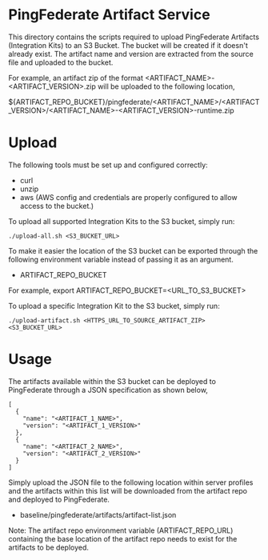 # PingFederate Artifact Service

This directory contains the scripts required to upload PingFederate Artifacts 
(Integration Kits) to an S3 Bucket. The bucket will be created if it doesn't already
exist. The artifact name and version are extracted from the source file and uploaded 
to the bucket. 

For example, an artifact zip of the format <ARTIFACT_NAME>-<ARTIFACT_VERSION>.zip will 
be uploaded to the following location,

${ARTIFACT_REPO_BUCKET}/pingfederate/<ARTIFACT_NAME>/<ARTIFACT_VERSION>/<ARTIFACT_NAME>-<ARTIFACT_VERSION>-runtime.zip

# Upload

The following tools must be set up and configured correctly:

- curl
- unzip
- aws (AWS config and credentials are properly configured to allow access to the bucket.)

To upload all supported Integration Kits to the S3 bucket, simply run:

```
./upload-all.sh <S3_BUCKET_URL> 
```

To make it easier the location of the S3 bucket can be exported through the 
following environment variable instead of passing it as an argument.

- ARTIFACT_REPO_BUCKET

For example, export ARTIFACT_REPO_BUCKET=<URL_TO_S3_BUCKET>

To upload a specific Integration Kit to the S3 bucket, simply run:

```
./upload-artifact.sh <HTTPS_URL_TO_SOURCE_ARTIFACT_ZIP> <S3_BUCKET_URL> 
```

# Usage
The artifacts available within the S3 bucket can be deployed to PingFederate
through a JSON specification as shown below,

```
[
  {
    "name": "<ARTIFACT_1_NAME>",
    "version": "<ARTIFACT_1_VERSION>"
  },
  {
    "name": "<ARTIFACT_2_NAME>",
    "version": "<ARTIFACT_2_VERSION>"
  }
]
```

Simply upload the JSON file to the following location within server profiles
and the artifacts within this list will be downloaded from the artifact repo
and deployed to PingFederate.

- baseline/pingfederate/artifacts/artifact-list.json

Note: The artifact repo environment variable (ARTIFACT_REPO_URL) containing the
base location of the artifact repo needs to exist for the artifacts to be deployed.